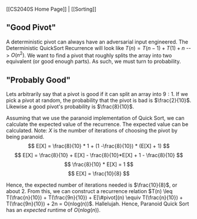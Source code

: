 [[CS2040S Home Page]] | [[Sorting]]

## "Good Pivot"

A deterministic pivot can always have an adversarial input engineered. The Deterministic QuickSort Recurrence will look like $T(n) = T(n - 1) + T(1) + n$ --> $O(n^2)$. We want to find a pivot that roughly splits the array into two equivalent (or good enough parts). As such, we must turn to probability. 

## "Probably Good"

Lets arbitrarily say that a pivot is good if it can split an array into $9 : 1$. If we pick a pivot at random, the probability that the pivot is bad is $\frac{2}{10}$. Likewise a good pivot's probability is $\frac{8}{10}$.

Assuming that we use the paranoid implementation of Quick Sort, we can calculate the expected value of the recurrence. The expected value can be calculated. Note: $X$ is the number of iterations of choosing the pivot by being paranoid. 
$$
E[X] = \frac{8}{10} * 1 + (1 -\frac{8}{10}) * (E[X] + 1) 
$$$$
E[X] = \frac{8}{10} +  E[X] - \frac{8}{10}*E[X] + 1 - \frac{8}{10}
$$
$$
\frac{8}{10} * E[X] = 1 
$$
$$
 E[X] = \frac{10}{8}
$$

Hence, the expected number of iterations needed is $\frac{10}{8}$, or about $2$. From this, we can construct a recurrence relation $T(n) \leq T(\frac{n}{10}) + T(\frac{9n}{10}) + E[\#pivot](n) \equiv T(\frac{n}{10}) + T(\frac{9n}{10}) + 2n = O(nlog(n))$. Hallelujah. Hence, Paranoid Quick Sort has an *expected* runtime of $O(nlog(n))$.  